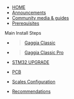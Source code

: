 * [HOME](/)
* [Announcements](announcements/)
* [Community media & guides](guides/)
* [Prerequisites](prereq/prerequisites.md)

Main Install Steps
* > [Gaggia Classic](gc/gaggia-classic.md)
* > [Gaggia Classic Pro](gcp/gaggia-classic-pro-new-classic.md)


* [STM32 UPGRADE](stm32-upgrade-pack/blackpill.md)
* [PCB](pcb/singleboard.md)
* [Scales Configuration](scales/scales.md)
* [Recommendations](learning/learning-sources.md)
